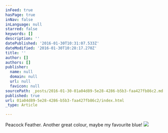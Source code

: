 ```yaml
---
inFeed: true
hasPage: true
inNav: false
inLanguage: null
starred: false
keywords: []
description: ''
datePublished: '2016-01-30T10:31:07.533Z'
dateModified: '2016-01-30T10:28:17.270Z'
title: ''
author: []
authors: []
publisher:
  name: null
  domain: null
  url: null
  favicon: null
sourcePath: _posts/2016-01-30-01a04d89-5e28-4286-b5b3-faa427fb86c2.md
published: true
url: 01a04d89-5e28-4286-b5b3-faa427fb86c2/index.html
_type: Article

---
```

Peacock Feather. Another great colour, maybe my favourite blue!
![](https://the-grid-user-content.s3-us-west-2.amazonaws.com/dcac5071-a3a2-4589-854e-eed21766c677.jpg)